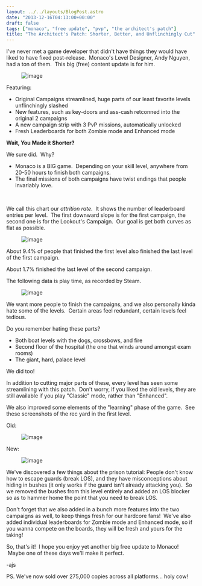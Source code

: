 ```yaml
---
layout: ../../layouts/BlogPost.astro
date: "2013-12-16T04:13:00+00:00"
draft: false
tags: ["monaco", "free update", "pvp", "the architect's patch"]
title: "The Architect's Patch: Shorter, Better, and Unflinchingly Cut"
---
```


<p><span>I've never met a game developer that didn't have things they would have liked to have fixed post-release. &nbsp;Monaco's Level Designer, Andy Nguyen, had a ton of them. &nbsp;This big (free) content update is for him.</span></p>
<p><figure class="tmblr-full" data-orig-height="706" data-orig-width="500" data-orig-src="/img/2013-12-16-the-architects-patch-shorter-better-and-unflinchingly-cut\2a28d0bc12c825ec9ef97519078b5b6d45cc72e5b65d129945ab88bc9b065653.png"><img alt="image" src="/img/2013-12-16-the-architects-patch-shorter-better-and-unflinchingly-cut\f2d2a64a4056f99d3c4678e527f24843ff108da546867cce0dc673ccaf541e01.png" data-orig-height="706" data-orig-width="500" data-orig-src="/img/2013-12-16-the-architects-patch-shorter-better-and-unflinchingly-cut\2a28d0bc12c825ec9ef97519078b5b6d45cc72e5b65d129945ab88bc9b065653.png"></figure></p>
<p>Featuring:</p>
<ul><li><span>Original Campaigns streamlined, huge parts of our least favorite levels unflinchingly slashed</span></li>
<li><span>New features, such as key-doors and ass-cash retconned into the original 2 campaigns</span></li>
<li><span>A new campaign strip with 3 PvP missions, automatically unlocked</span></li>
<li><span>Fresh Leaderboards for both Zombie mode and Enhanced mode</span></li>
</ul><p><strong>Wait, You Made it Shorter?</strong></p>
<p>We sure did. &nbsp;Why?</p>
<ul><li><span>Monaco is a BIG game. &nbsp;Depending on your skill level, anywhere from 20-50 hours to finish both campaigns.</span></li>
<li><span>The final missions of both campaigns have twist endings that people invariably love.</span></li>
</ul><p><span>&nbsp;</span></p>
<p>We call this chart our&nbsp;<em>attrition rate</em>. &nbsp;It shows the number of leaderboard entries per level. &nbsp;The first downward slope is for the first campaign, the second one is for the Lookout's Campaign. &nbsp;Our goal is get both curves as flat as possible.</p>
<p><figure class="tmblr-full" data-orig-height="336" data-orig-width="487" data-orig-src="/img/2013-12-16-the-architects-patch-shorter-better-and-unflinchingly-cut\ee6aba9204412777193367180a167f6b56899fbad76a538fdcbb002c044850c0.png"><img alt="image" src="/img/2013-12-16-the-architects-patch-shorter-better-and-unflinchingly-cut\ee03d6b39da9f666fe8051a6ff91abdf1366013141ed0d598f2e7e2aa8c5dc5d.png" data-orig-height="336" data-orig-width="487" data-orig-src="/img/2013-12-16-the-architects-patch-shorter-better-and-unflinchingly-cut\ee6aba9204412777193367180a167f6b56899fbad76a538fdcbb002c044850c0.png"></figure></p>
<p></p>
<p>About 9.4% of people that finished the first level also finished the last level of the first campaign.</p>
<p>About 1.7% finished the last level of the second campaign.</p>
<p><span>The following data is play time, as recorded by Steam.</span></p>
<p><figure class="tmblr-full" data-orig-height="322" data-orig-width="334" data-orig-src="/img/2013-12-16-the-architects-patch-shorter-better-and-unflinchingly-cut\28093817bb729b02be7ed4f9dc70898a4ab0d17c817a6f3d0da6db508a7e4e53.png"><img alt="image" src="/img/2013-12-16-the-architects-patch-shorter-better-and-unflinchingly-cut\4a264b7232897a6af55f3ea69298a3d09447b200383cfea1036a92cef953f98f.png" data-orig-height="322" data-orig-width="334" data-orig-src="/img/2013-12-16-the-architects-patch-shorter-better-and-unflinchingly-cut\28093817bb729b02be7ed4f9dc70898a4ab0d17c817a6f3d0da6db508a7e4e53.png"></figure></p>
<p></p>
<p>We want more people to finish the campaigns, and we also personally kinda hate some of the levels. &nbsp;Certain areas feel redundant, certain levels feel tedious.</p>
<p>Do you remember hating these parts?</p>
<ul><li><span>Both boat levels with the dogs, crossbows, and fire</span></li>
<li><span>Second floor of the hospital (the one that winds around amongst exam rooms)</span></li>
<li><span>The giant, hard, palace level</span></li>
</ul><p><span>We did too!</span></p>
<p>In addition to cutting major parts of these, every level has seen some streamlining with this patch. &nbsp;Don't worry, if you liked the old levels, they are still available if you play "Classic" mode, rather than "Enhanced".</p>
<p>We also improved some elements of the "learning" phase of the game. &nbsp;See these screenshots of the rec yard in the first level.</p>
<p>Old:</p>
<p><figure class="tmblr-full" data-orig-height="281" data-orig-width="500" data-orig-src="/img/2013-12-16-the-architects-patch-shorter-better-and-unflinchingly-cut\d45e0d96be18da2bfa9d6e93dcc05c3cc91c6180f894ff4e6369d006063f02c9.jpg"><img alt="image" src="/img/2013-12-16-the-architects-patch-shorter-better-and-unflinchingly-cut\bb5a51d69b5b450e0e4be451d669083fb5f590a46acb74fdcd7ab756a50910e8.jpg" data-orig-height="281" data-orig-width="500" data-orig-src="/img/2013-12-16-the-architects-patch-shorter-better-and-unflinchingly-cut\d45e0d96be18da2bfa9d6e93dcc05c3cc91c6180f894ff4e6369d006063f02c9.jpg"></figure></p>
<p>New:</p>
<p><figure class="tmblr-full" data-orig-height="281" data-orig-width="500" data-orig-src="/img/2013-12-16-the-architects-patch-shorter-better-and-unflinchingly-cut\a706d7096dee31f1f6e7a1fcbf44dae63f27b04fd565f4dc94d3cbbbaed18074.jpg"><img alt="image" src="/img/2013-12-16-the-architects-patch-shorter-better-and-unflinchingly-cut\90cc5ab234740572b844416a097adcd1daee33cc9f8e9a517ba87665352786cc.jpg" data-orig-height="281" data-orig-width="500" data-orig-src="/img/2013-12-16-the-architects-patch-shorter-better-and-unflinchingly-cut\a706d7096dee31f1f6e7a1fcbf44dae63f27b04fd565f4dc94d3cbbbaed18074.jpg"></figure></p>
<p>We've discovered a few things about the prison tutorial: People don't know how to escape guards (break LOS), and they have misconceptions about hiding in bushes (it only works if the guard isn't already attacking you). &nbsp;So we removed the bushes from this level entirely and added an LOS blocker so as to hammer home the point that you need to break LOS.</p>
<p>Don't forget that we also added in a bunch more features into the two campaigns as well, to keep things fresh for our hardcore fans! &nbsp;We've also added individual leaderboards for Zombie mode and Enhanced mode, so if you wanna compete on the boards, they will be fresh and yours for the taking!</p>
<p>So, that's it! &nbsp;I hope you enjoy yet another big free update to Monaco! &nbsp;Maybe one of these days we'll make it perfect.</p>
<p>-ajs</p>
<p></p>
<p>PS. We've now sold over 275,000 copies across all platforms... holy cow!</p>
